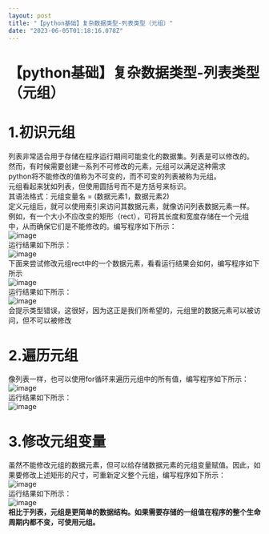 ```yaml
---
layout: post
title: "【python基础】复杂数据类型-列表类型（元组）"
date: "2023-06-05T01:18:16.078Z"
---
```

【python基础】复杂数据类型-列表类型（元组）
=========================

1.初识元组
======

列表非常适合用于存储在程序运行期间可能变化的数据集。列表是可以修改的。  
然而，有时候需要创建一系列不可修改的元素，元组可以满足这种需求  
python将不能修改的值称为不可变的，而不可变的列表被称为元组。  
元组看起来犹如列表，但使用圆括号而不是方括号来标识。  
其语法格式：元组变量名 = (数据元素1，数据元素2)  
定义元组后，就可以使用索引来访问其数据元素，就像访问列表数据元素一样。  
例如，有一个大小不应改变的矩形（rect），可将其长度和宽度存储在一个元组中，从而确保它们是不能修改的。编写程序如下所示：  
![image](https://img2023.cnblogs.com/blog/3179433/202306/3179433-20230604151519387-1699266646.png)  
运行结果如下所示：  
![image](https://img2023.cnblogs.com/blog/3179433/202306/3179433-20230604151529035-1186381334.png)  
下面来尝试修改元组rect中的一个数据元素，看看运行结果会如何，编写程序如下所示  
![image](https://img2023.cnblogs.com/blog/3179433/202306/3179433-20230604151557402-990450723.png)  
运行结果如下所示：  
![image](https://img2023.cnblogs.com/blog/3179433/202306/3179433-20230604151607394-1666641830.png)  
会提示类型错误，这很好，因为这正是我们所希望的，元组里的数据元素可以被访问，但不可以被修改

2.遍历元组
======

像列表一样，也可以使用for循环来遍历元组中的所有值，编写程序如下所示：  
![image](https://img2023.cnblogs.com/blog/3179433/202306/3179433-20230604151654851-1919813920.png)  
运行结果如下所示：  
![image](https://img2023.cnblogs.com/blog/3179433/202306/3179433-20230604151708752-849181593.png)

3.修改元组变量
========

虽然不能修改元组的数据元素，但可以给存储数据元素的元组变量赋值。因此，如果要修改上述矩形的尺寸，可重新定义整个元组，编写程序如下所示：  
![image](https://img2023.cnblogs.com/blog/3179433/202306/3179433-20230604151759892-1378908204.png)  
运行结果如下所示：  
![image](https://img2023.cnblogs.com/blog/3179433/202306/3179433-20230604151809659-1904712379.png)  
**相比于列表，元组是更简单的数据结构。如果需要存储的一组值在程序的整个生命周期内都不变，可使用元组。**